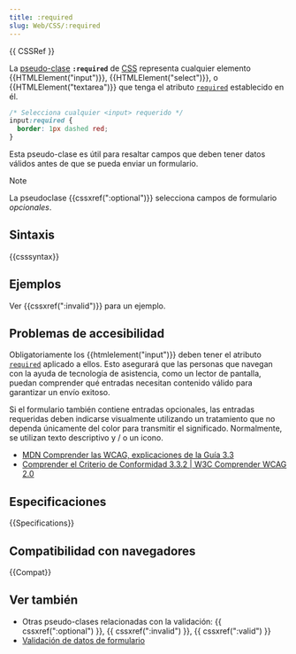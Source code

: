 ```yaml
---
title: :required
slug: Web/CSS/:required
---
```


{{ CSSRef }}

La [pseudo-clase](/es/docs/Web/CSS/Pseudo-classes) **`:required`** de [CSS](/es/docs/Web/CSS) representa cualquier elemento {{HTMLElement("input")}}, {{HTMLElement("select")}}, o {{HTMLElement("textarea")}} que tenga el atributo [`required`](/es/docs/Web/HTML/Reference/Elements/input#required) establecido en él.

```css
/* Selecciona cualquier <input> requerido */
input:required {
  border: 1px dashed red;
}
```

Esta pseudo-clase es útil para resaltar campos que deben tener datos válidos antes de que se pueda enviar un formulario.

> [!NOTE]
> La pseudoclase {{cssxref(":optional")}} selecciona campos de formulario _opcionales_.

## Sintaxis

{{csssyntax}}

## Ejemplos

Ver {{cssxref(":invalid")}} para un ejemplo.

## Problemas de accesibilidad

Obligatoriamente los {{htmlelement("input")}} deben tener el atributo [`required`](/es/docs/Web/HTML/Reference/Elements/input#required) aplicado a ellos. Esto asegurará que las personas que navegan con la ayuda de tecnología de asistencia, como un lector de pantalla, puedan comprender qué entradas necesitan contenido válido para garantizar un envío exitoso.

Si el formulario también contiene entradas opcionales, las entradas requeridas deben indicarse visualmente utilizando un tratamiento que no dependa únicamente del color para transmitir el significado. Normalmente, se utilizan texto descriptivo y / o un icono.

- [MDN Comprender las WCAG, explicaciones de la Guía 3.3](/es/docs/Web/Accessibility/Understanding_WCAG/Understandable#Guideline_3.3_%E2%80%94_Input_Assistance_Help_users_avoid_and_correct_mistakes)
- [Comprender el Criterio de Conformidad 3.3.2 | W3C Comprender WCAG 2.0](https://www.w3.org/TR/UNDERSTANDING-WCAG20/minimize-error-cues.html)

## Especificaciones

{{Specifications}}

## Compatibilidad con navegadores

{{Compat}}

## Ver también

- Otras pseudo-clases relacionadas con la validación: {{ cssxref(":optional") }}, {{ cssxref(":invalid") }}, {{ cssxref(":valid") }}
- [Validación de datos de formulario](/es/docs/Learn_web_development/Extensions/Forms/Form_validation)
